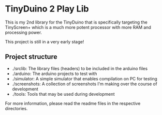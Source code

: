 # TinyDuino 2 Play Lib

This is my 2nd library for the TinyDuino that is specifically targeting
the TinyScreen+ which is a much more potent processor with more RAM and
processing power.

This project is still in a very early stage!

## Project structure

* ./srclib: The library files (headers) to be included in the arduino files
* ./arduino: The arduino projects to test with
* ./simulator: A simple simulator that enables compilation on PC for testing
* ./screenshots: A collection of screenshots I'm making over the course of development
* ./tools: Tools that may be used during development

For more information, please read the readme files in the respective directories.